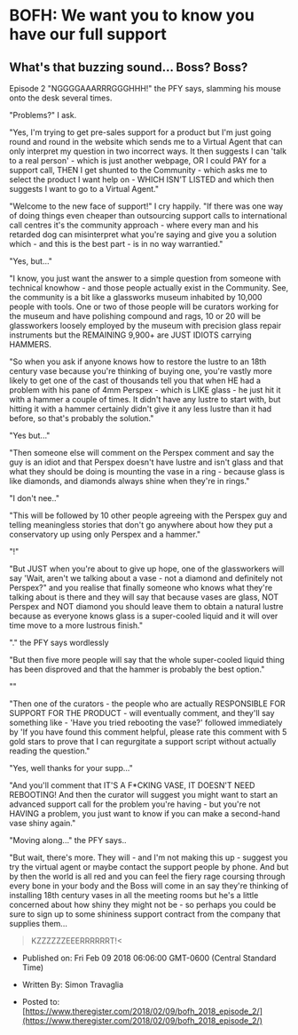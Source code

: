 # BOFH: We want you to know you have our full support

## What's that buzzing sound... Boss? Boss?

Episode 2 "NGGGGAAARRRGGGHHH!" the PFY says, slamming his mouse onto the desk several times.

"Problems?" I ask.

"Yes, I'm trying to get pre-sales support for a product but I'm just going round and round in the website which sends me to a Virtual Agent that can only interpret my question in two incorrect ways. It then suggests I can 'talk to a real person' - which is just another webpage, OR I could PAY for a support call, THEN I get shunted to the Community - which asks me to select the product I want help on - WHICH ISN'T LISTED and which then suggests I want to go to a Virtual Agent."

"Welcome to the new face of support!" I cry happily. "If there was one way of doing things even cheaper than outsourcing support calls to international call centres it's the community approach - where every man and his retarded dog can misinterpret what you're saying and give you a solution which - and this is the best part - is in no way warrantied."

"Yes, but..."

"I know, you just want the answer to a simple question from someone with technical knowhow - and those people actually exist in the Community. See, the community is a bit like a glassworks museum inhabited by 10,000 people with tools. One or two of those people will be curators working for the museum and have polishing compound and rags, 10 or 20 will be glassworkers loosely employed by the museum with precision glass repair instruments but the REMAINING 9,900+ are JUST IDIOTS carrying HAMMERS.

"So when you ask if anyone knows how to restore the lustre to an 18th century vase because you're thinking of buying one, you're vastly more likely to get one of the cast of thousands tell you that when HE had a problem with his pane of 4mm Perspex - which is LIKE glass - he just hit it with a hammer a couple of times. It didn't have any lustre to start with, but hitting it with a hammer certainly didn't give it any less lustre than it had before, so that's probably the solution."

"Yes but..."

"Then someone else will comment on the Perspex comment and say the guy is an idiot and that Perspex doesn't have lustre and isn't glass and that what they should be doing is mounting the vase in a ring - because glass is like diamonds, and diamonds always shine when they're in rings."

"I don't nee.."

"This will be followed by 10 other people agreeing with the Perspex guy and telling meaningless stories that don't go anywhere about how they put a conservatory up using only Perspex and a hammer."

"!"

"But JUST when you're about to give up hope, one of the glassworkers will say 'Wait, aren't we talking about a vase - not a diamond and definitely not Perspex?" and you realise that finally someone who knows what they're talking about is there and they will say that because vases are glass, NOT Perspex and NOT diamond you should leave them to obtain a natural lustre because as everyone knows glass is a super-cooled liquid and it will over time move to a more lustrous finish."

"." the PFY says wordlessly

"But then five more people will say that the whole super-cooled liquid thing has been disproved and that the hammer is probably the best option."

""

"Then one of the curators - the people who are actually RESPONSIBLE FOR SUPPORT FOR THE PRODUCT - will eventually comment, and they'll say something like - 'Have you tried rebooting the vase?' followed immediately by 'If you have found this comment helpful, please rate this comment with 5 gold stars to prove that I can regurgitate a support script without actually reading the question."

"Yes, well thanks for your supp..."

"And you'll comment that IT'S A F*CKING VASE, IT DOESN'T NEED REBOOTING! And then the curator will suggest you might want to start an advanced support call for the problem you're having - but you're not HAVING a problem, you just want to know if you can make a second-hand vase shiny again."

"Moving along..." the PFY says..

"But wait, there's more. They will - and I'm not making this up - suggest you try the virtual agent or maybe contact the support people by phone. And but by then the world is all red and you can feel the fiery rage coursing through every bone in your body and the Boss will come in an say they're thinking of installing 18th century vases in all the meeting rooms but he's a little concerned about how shiny they might not be - so perhaps you could be sure to sign up to some shininess support contract from the company that supplies them...

>KZZZZZZEEERRRRRRT!<



- Published on: Fri Feb 09 2018 06:06:00 GMT-0600 (Central Standard Time)

- Written By: Simon Travaglia

- Posted to: [https://www.theregister.com/2018/02/09/bofh_2018_episode_2/](https://www.theregister.com/2018/02/09/bofh_2018_episode_2/)